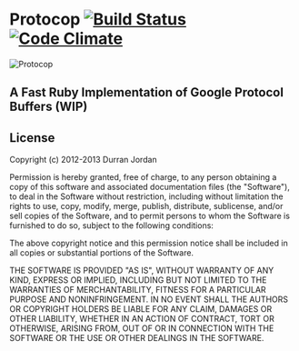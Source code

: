 Protocop [![Build Status](https://secure.travis-ci.org/durran/protocop.png?branch=master&.png)](http://travis-ci.org/durran/protocop) [![Code Climate](https://codeclimate.com/badge.png)](https://codeclimate.com/github/durran/protocop)
========

![Protocop](http://4.bp.blogspot.com/_WkKZJVG5wTk/TQcB2hEMrSI/AAAAAAAC0iY/wJTKOB4vyj0/s1600/MovieQuiz_1183-0695986.jpg)

A Fast Ruby Implementation of Google Protocol Buffers (WIP)
-----------------------------------------------------------

License
-------

Copyright (c) 2012-2013 Durran Jordan

Permission is hereby granted, free of charge, to any person obtaining
a copy of this software and associated documentation files (the
"Software"), to deal in the Software without restriction, including
without limitation the rights to use, copy, modify, merge, publish,
distribute, sublicense, and/or sell copies of the Software, and to
permit persons to whom the Software is furnished to do so, subject to
the following conditions:

The above copyright notice and this permission notice shall be
included in all copies or substantial portions of the Software.

THE SOFTWARE IS PROVIDED "AS IS", WITHOUT WARRANTY OF ANY KIND,
EXPRESS OR IMPLIED, INCLUDING BUT NOT LIMITED TO THE WARRANTIES OF
MERCHANTABILITY, FITNESS FOR A PARTICULAR PURPOSE AND
NONINFRINGEMENT. IN NO EVENT SHALL THE AUTHORS OR COPYRIGHT HOLDERS BE
LIABLE FOR ANY CLAIM, DAMAGES OR OTHER LIABILITY, WHETHER IN AN ACTION
OF CONTRACT, TORT OR OTHERWISE, ARISING FROM, OUT OF OR IN CONNECTION
WITH THE SOFTWARE OR THE USE OR OTHER DEALINGS IN THE SOFTWARE.
